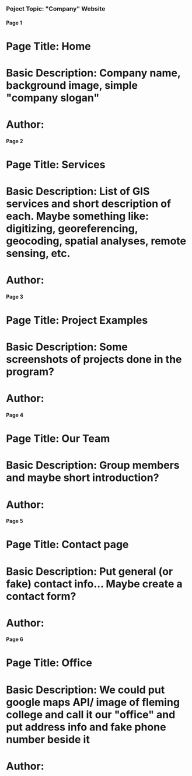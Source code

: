 ### Poject Topic: "Company" Website

#### Page 1
# Page Title: Home
# Basic Description: Company name, background image, simple "company slogan"
# Author:


#### Page 2
# Page Title: Services
# Basic Description: List of GIS services and short description of each. Maybe something like: digitizing, georeferencing, geocoding, spatial analyses, remote sensing, etc.
# Author:


#### Page 3
# Page Title: Project Examples
# Basic Description: Some screenshots of projects done in the program?
# Author:


#### Page 4
# Page Title: Our Team
# Basic Description: Group members and maybe short introduction?
# Author:


#### Page 5
# Page Title: Contact page
# Basic Description: Put general (or fake) contact info... Maybe create a contact form?
# Author:


#### Page 6
# Page Title: Office
# Basic Description: We could put google maps API/ image of fleming college and call it our "office" and put address info and fake phone number beside it
# Author:
